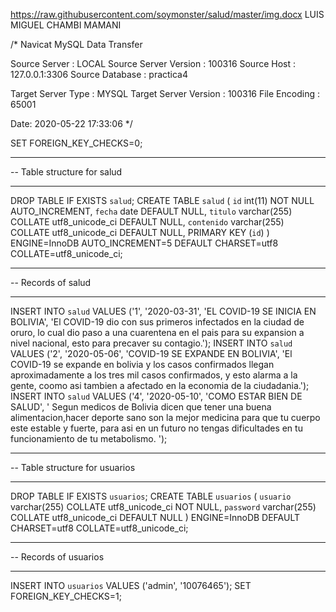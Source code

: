 https://raw.githubusercontent.com/soymonster/salud/master/img.docx
LUIS MIGUEL CHAMBI MAMANI

/*
Navicat MySQL Data Transfer

Source Server         : LOCAL
Source Server Version : 100316
Source Host           : 127.0.0.1:3306
Source Database       : practica4

Target Server Type    : MYSQL
Target Server Version : 100316
File Encoding         : 65001

Date: 2020-05-22 17:33:06
*/

SET FOREIGN_KEY_CHECKS=0;

-- ----------------------------
-- Table structure for salud
-- ----------------------------
DROP TABLE IF EXISTS `salud`;
CREATE TABLE `salud` (
  `id` int(11) NOT NULL AUTO_INCREMENT,
  `fecha` date DEFAULT NULL,
  `titulo` varchar(255) COLLATE utf8_unicode_ci DEFAULT NULL,
  `contenido` varchar(255) COLLATE utf8_unicode_ci DEFAULT NULL,
  PRIMARY KEY (`id`)
) ENGINE=InnoDB AUTO_INCREMENT=5 DEFAULT CHARSET=utf8 COLLATE=utf8_unicode_ci;

-- ----------------------------
-- Records of salud
-- ----------------------------
INSERT INTO `salud` VALUES ('1', '2020-03-31', 'EL COVID-19 SE INICIA EN BOLIVIA', 'El COVID-19 dio con sus primeros infectados en la ciudad de oruro, lo cual dio paso a una cuarentena en el pais para su expansion a nivel nacional, esto para precaver su contagio.');
INSERT INTO `salud` VALUES ('2', '2020-05-06', 'COVID-19 SE EXPANDE EN BOLIVIA', 'El COVID-19 se expande en bolivia y los casos confirmados llegan aproximadamente a los tres mil casos confirmados, y esto alarma a la gente, coomo asi tambien a afectado en la economia de la ciudadania.');
INSERT INTO `salud` VALUES ('4', '2020-05-10', 'COMO ESTAR BIEN DE SALUD', '        Segun medicos de Bolivia dicen que tener una buena alimentacion,hacer deporte sano son la mejor medicina para que tu cuerpo este estable y fuerte, para asi en un futuro no tengas dificultades en tu funcionamiento de tu metabolismo.        ');

-- ----------------------------
-- Table structure for usuarios
-- ----------------------------
DROP TABLE IF EXISTS `usuarios`;
CREATE TABLE `usuarios` (
  `usuario` varchar(255) COLLATE utf8_unicode_ci NOT NULL,
  `password` varchar(255) COLLATE utf8_unicode_ci DEFAULT NULL
) ENGINE=InnoDB DEFAULT CHARSET=utf8 COLLATE=utf8_unicode_ci;

-- ----------------------------
-- Records of usuarios
-- ----------------------------
INSERT INTO `usuarios` VALUES ('admin', '10076465');
SET FOREIGN_KEY_CHECKS=1;
